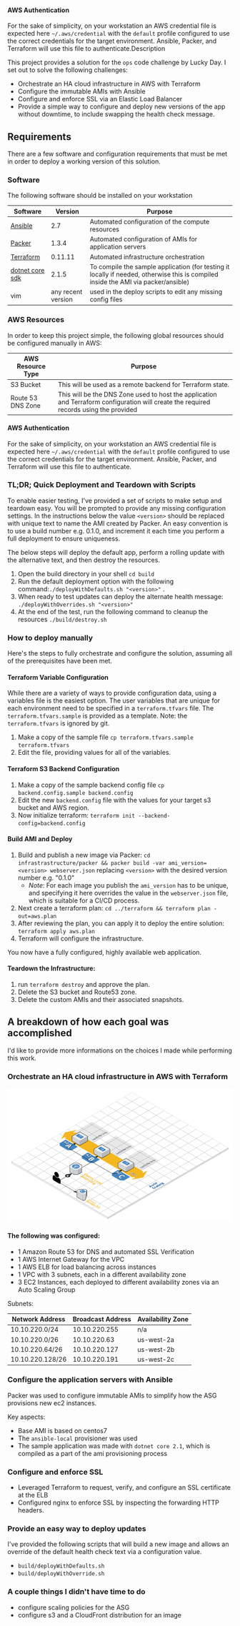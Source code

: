 #### AWS Authentication

For the sake of simplicity, on your workstation an AWS credential file is expected here `~/.aws/credential` with the `default` profile configured to use the correct credentials for the target environment.  Ansible, Packer, and Terraform will use this file to authenticate.Description

This project provides a solution for the `ops` code challenge by Lucky Day.  I set out to solve the following challenges:

- Orchestrate an HA cloud infrastructure in AWS with Terraform
- Configure the immutable AMIs with Ansible
- Configure and enforce SSL via an Elastic Load Balancer
- Provide a simple way to configure and deploy new versions of the app without downtime, to include swapping the health check message.



## Requirements

There are a few software and configuration requirements that must be met in order to deploy a working version of this solution.

### Software

The following software should be installed on your workstation

| Software                                                     | Version            | Purpose                                                      |
| ------------------------------------------------------------ | ------------------ | ------------------------------------------------------------ |
| [Ansible](https://docs.ansible.com/ansible/2.5/installation_guide/intro_installation.html) | 2.7                | Automated configuration of the compute resources             |
| [Packer](https://www.packer.io/downloads.html)               | 1.3.4              | Automated configuration of AMIs for application servers      |
| [Terraform](https://www.terraform.io/intro/getting-started/install.html) | 0.11.11            | Automated infrastructure orchestration                       |
| [dotnet core sdk](https://www.microsoft.com/net/download)    | 2.1.5              | To compile the sample application (for testing it locally if needed, otherwise this is compiled inside the AMI via packer/ansible) |
| vim                                                          | any recent version | used in the deploy scripts to edit any missing config files  |

### AWS Resources

In order to keep this project simple, the following global resources should be configured manually in AWS:

| AWS Resource Type | Purpose                                                      |
| ----------------- | ------------------------------------------------------------ |
| S3 Bucket         | This will be used as a remote backend for Terraform state.   |
| Route 53 DNS Zone | This will be the DNS Zone used to host the application and Terraform configuration will create the required records using the provided |

#### AWS Authentication

For the sake of simplicity, on your workstation an AWS credential file is expected here `~/.aws/credential` with the `default` profile configured to use the correct credentials for the target environment.  Ansible, Packer, and Terraform will use this file to authenticate.



### TL;DR; Quick Deployment and Teardown with Scripts

To enable easier testing, I've provided a set of scripts to make setup and teardown easy.  You will be prompted to provide any missing configuration settings.  In the instructions below the value `<version>` should be replaced with unique text to name the AMI created by Packer.  An easy convention is to use a build number e.g. 0.1.0, and increment it each time you perform a full deployment to ensure uniqueness.

The below steps will deploy the default app, perform a rolling update with the alternative text, and then destroy the resources.

1. Open the build directory in your shell `cd build`
2. Run the default deployment option with the following command:`./deployWithDefaults.sh "<version>"` .
3. When ready to test updates can deploy the alternate health message: `./deployWithOverrides.sh "<version>"`
4. At the end of the test, run the following command to cleanup the resources `./build/destroy.sh`

### How to deploy manually

Here's the steps to fully orchestrate and configure the solution, assuming all of the prerequisites have been met.

#### Terraform Variable Configuration

While there are a variety of ways to provide configuration data, using a variables file is the easiest option.  The user variables that are unique for each environment need to be specified in a `terraform.tfvars` file.  The `terraform.tfvars.sample` is provided as a template.  Note: the `terraform.tfvars` is ignored by git.

1. Make a copy of the sample file `cp terraform.tfvars.sample terraform.tfvars`
2. Edit the file, providing values for all of the variables.

#### Terraform S3 Backend Configuration

1. Make a copy of the sample backend config file `cp backend.config.sample backend.config`
2. Edit the new `backend.config` file with the values for your target s3 bucket and AWS region.
3. Now initialize terraform: `terraform init --backend-config=backend.config`

#### Build AMI and Deploy

1. Build and publish a new image via Packer: `cd infrastrastructure/packer && packer build -var ami_version=<version> webserver.json`  replacing `<version>` with the desired version number e.g. "0.1.0"
   - *Note*: For each image you publish the `ami_version` has to be unique, and specifying it here overrides the value in the `webserver.json` file, which is suitable for a CI/CD process.
2. Next create a terraform plan: `cd ../terraform && terraform plan -out=aws.plan`
3. After reviewing the plan, you can apply it to deploy the entire solution: `terraform apply aws.plan`
4. Terraform will configure the infrastructure.

You now have a fully configured, highly available web application.

#### Teardown the Infrastructure:

1. run `terraform destroy` and approve the plan.
2. Delete the S3 bucket and Route53 zone.
3. Delete the custom AMIs and their associated snapshots.



## A breakdown of how each goal was accomplished

I'd like to provide more informations on the choices I made while performing this work.

### Orchestrate an HA cloud infrastructure in AWS with Terraform

![](readme_images/ha-web-aws.png)

#### The following was configured:

- 1 Amazon Route 53 for DNS and automated SSL Verification
- 1 AWS Internet Gateway for the VPC
- 1 AWS ELB for load balancing across instances
- 1 VPC with 3 subnets, each in a different availability zone
- 3 EC2 Instances, each deployed to different availability zones via an Auto Scaling Group

Subnets:

| Network Address  | Broadcast Address | Availability Zone |
| ---------------- | ----------------- | ----------------- |
| 10.10.220.0/24   | 10.10.220.255     | n/a               |
| 10.10.220.0/26   | 10.10.220.63      | us-west-2a        |
| 10.10.220.64/26  | 10.10.220.127     | us-west-2b        |
| 10.10.220.128/26 | 10.10.220.191     | us-west-2c        |

### Configure the application servers with Ansible

Packer was used to configure immutable AMIs to simplify how the ASG provisions new ec2 instances.

Key aspects:

- Base AMI is based on centos7
- The `ansible-local` provisioner was used
- The sample application was made with `dotnet core 2.1`, which is compiled as a part of the ami provisioning process

### Configure and enforce SSL

- Leveraged Terraform to request, verify, and configure an SSL certificate at the ELB
- Configured nginx to enforce SSL by inspecting the forwarding HTTP headers.


### Provide an easy way to deploy updates

I've provided the following scripts that will build a new image and allows an override of the default health check text via a configuration value.

- `build/deployWithDefaults.sh`
- `build/deployWithOverride.sh`

### A couple things I didn't have time to do

- configure scaling policies for the ASG
- configure s3 and a CloudFront distribution for an image

